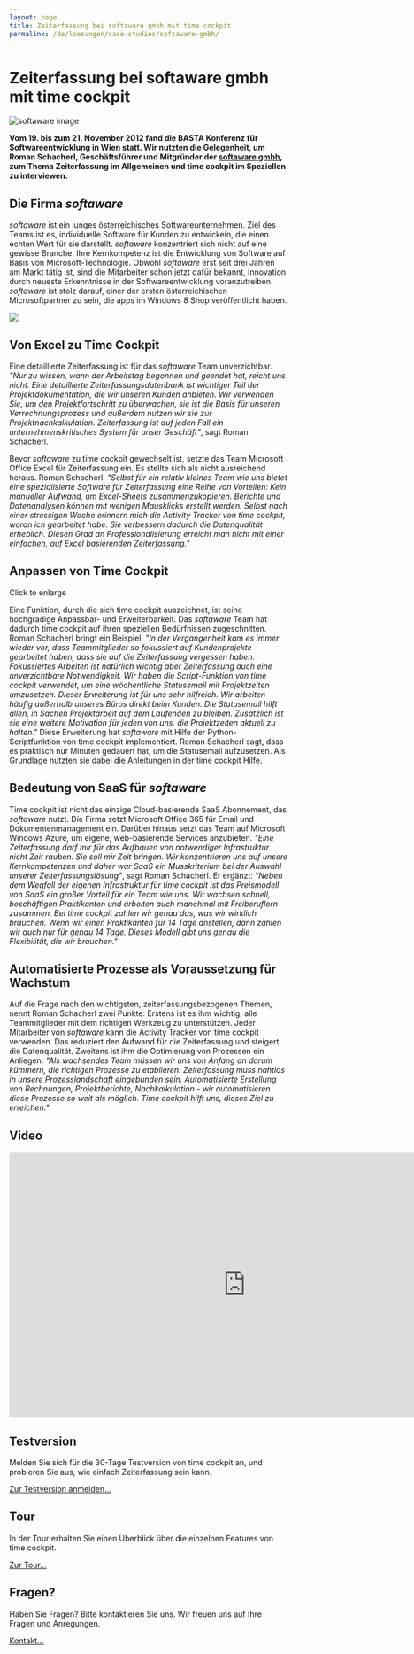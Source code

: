 ```yaml
---
layout: page
title: Zeiterfassung bei softaware gmbh mit time cockpit
permalink: /de/loesungen/case-studies/softaware-gmbh/
---
```


<h1 xmlns="http://www.w3.org/1999/xhtml">Zeiterfassung bei softaware gmbh mit time cockpit</h1><p xmlns="http://www.w3.org/1999/xhtml">
  <img src="{{site.baseurl}}images/customer_solutions/case-studies/softaware/softaware_team.jpg" title="softaware image" />
</p><p xmlns="http://www.w3.org/1999/xhtml">
  <strong>Vom 19. bis zum 21. November 2012 fand die BASTA Konferenz für Softwareentwicklung in Wien statt. Wir nutzten die Gelegenheit, um Roman Schacherl, Geschäftsführer und Mitgründer der <a href="http://www.softaware.at" title="Homepage von softaware" target="_blank">softaware gmbh</a>, zum Thema Zeiterfassung im Allgemeinen und time cockpit im Speziellen zu interviewen.</strong>
</p><h2 xmlns="http://www.w3.org/1999/xhtml">Die Firma <em>softaware</em></h2><p xmlns="http://www.w3.org/1999/xhtml">
  <em>softaware</em> ist ein junges österreichisches Softwareunternehmen. Ziel des Teams ist es, individuelle Software für Kunden zu entwickeln, die einen echten Wert für sie darstellt. <em>softaware</em> konzentriert sich nicht auf eine gewisse Branche. Ihre Kernkompetenz ist die Entwicklung von Software auf Basis von Microsoft-Technologie. Obwohl <em>softaware</em> erst seit drei Jahren am Markt tätig ist, sind die Mitarbeiter schon jetzt dafür bekannt, Innovation durch neueste Erkenntnisse in der Softwareentwicklung voranzutreiben. <em>softaware</em> ist stolz darauf, einer der ersten österreichischen Microsoftpartner zu sein, die apps im Windows 8 Shop veröffentlicht haben.</p><p class="floatRight" xmlns="http://www.w3.org/1999/xhtml">
  <img src="{{site.baseurl}}images/customer_solutions/case-studies/softaware/tc_laptop.png?mw=319" />
</p><h2 xmlns="http://www.w3.org/1999/xhtml">Von Excel zu Time Cockpit</h2><p xmlns="http://www.w3.org/1999/xhtml">Eine detaillierte Zeiterfassung ist für das <em>softaware</em> Team unverzichtbar. <em>"Nur zu wissen, wann der Arbeitstag begonnen und geendet hat, reicht uns nicht. Eine detaillierte Zeiterfassungsdatenbank ist wichtiger Teil der Projektdokumentation, die wir unseren Kunden anbieten. Wir verwenden Sie, um den Projektfortschritt zu überwachen, sie ist die Basis für unseren Verrechnungsprozess und außerdem nutzen wir sie zur Projektnachkalkulation. Zeiterfassung ist auf jeden Fall ein unternehmenskritisches System für unser Geschäft"</em>, sagt Roman Schacherl.</p><p xmlns="http://www.w3.org/1999/xhtml">Bevor <em>softaware</em> zu time cockpit gewechselt ist, setzte das Team Microsoft Office Excel für Zeiterfassung ein. Es stellte sich als nicht ausreichend heraus. Roman Schacherl: <em>"Selbst für ein relativ kleines Team wie uns bietet eine spezialisierte Software für Zeiterfassung eine Reihe von Vorteilen: Kein manueller Aufwand, um Excel-Sheets zusammenzukopieren. Berichte und Datenanalysen können mit wenigen Mausklicks erstellt werden. Selbst nach einer stressigen Woche erinnern mich die Activity Tracker von time cockpit, woran ich gearbeitet habe. Sie verbessern dadurch die Datenqualität erheblich. Diesen Grad an Professionalisierung erreicht man nicht mit einer einfachen, auf Excel basierenden Zeiterfassung."</em></p><h2 xmlns="http://www.w3.org/1999/xhtml">Anpassen von Time Cockpit</h2><p class="floatRight" xmlns="http://www.w3.org/1999/xhtml">
  <f:function name="Composite.Media.ImageGallery.Slimbox2" xmlns:f="http://www.composite.net/ns/function/1.0">
    <f:param name="MediaImage" value="MediaArchive:4d0e8e52-e538-4203-baf6-5d237555d51b" xmlns:f="http://www.composite.net/ns/function/1.0" />
    <f:param name="ThumbnailMaxWidth" value="319" xmlns:f="http://www.composite.net/ns/function/1.0" />
  </f:function> Click to enlarge</p><p xmlns="http://www.w3.org/1999/xhtml">Eine Funktion, durch die sich time cockpit auszeichnet, ist seine hochgradige Anpassbar- und Erweiterbarkeit. Das <em>softaware</em> Team hat dadurch time cockpit auf ihren speziellen Bedürfnissen zugeschnitten. Roman Schacherl bringt ein Beispiel: <em>"In der Vergangenheit kam es immer wieder vor, dass Teammitglieder so fokussiert auf Kundenprojekte gearbeitet haben, dass sie auf die Zeiterfassung vergessen haben. Fokussiertes Arbeiten ist natürlich wichtig aber Zeiterfassung auch eine unverzichtbare Notwendigkeit. Wir haben die Script-Funktion von time cockpit verwendet, um eine wöchentliche Statusemail mit Projektzeiten umzusetzen. Dieser Erweiterung ist für uns sehr hilfreich. Wir arbeiten häufig außerhalb unseres Büros direkt beim Kunden. Die Statusemail hilft allen, in Sachen Projektarbeit auf dem Laufenden zu bleiben. Zusätzlich ist sie eine weitere Motivation für jeden von uns, die Projektzeiten aktuell zu halten."</em> Diese Erweiterung hat <em>softaware</em> mit Hilfe der Python-Scriptfunktion von time cockpit implementiert. Roman Schacherl sagt, dass es praktisch nur Minuten gedauert hat, um die Statusemail aufzusetzen. Als Grundlage nutzten sie dabei die Anleitungen in der time cockpit Hilfe.</p><h2 xmlns="http://www.w3.org/1999/xhtml">Bedeutung von SaaS für <em>softaware</em></h2><p xmlns="http://www.w3.org/1999/xhtml">Time cockpit ist nicht das einzige Cloud-basierende SaaS Abonnement, das <em>softaware</em> nutzt. Die Firma setzt Microsoft Office 365 für Email und Dokumentenmanagement ein. Darüber hinaus setzt das Team auf Microsoft Windows Azure, um eigene, web-basierende Services anzubieten. <em>"Eine Zeiterfassung darf mir für das Aufbauen von notwendiger Infrastruktur nicht Zeit rauben. Sie soll mir Zeit bringen. Wir konzentrieren uns auf unsere Kernkompetenzen und daher war SaaS ein Musskriterium bei der Auswahl unserer Zeiterfassungslösung"</em>, sagt Roman Schacherl. Er ergänzt: <em>"Neben dem Wegfall der eigenen Infrastruktur für time cockpit ist das Preismodell von SaaS ein großer Vorteil für ein Team wie uns. Wir wachsen schnell, beschäftigen Praktikanten und arbeiten auch manchmal mit Freiberuflern zusammen. Bei time cockpit zahlen wir genau das, was wir wirklich brauchen. Wenn wir einen Praktikanten für 14 Tage anstellen, dann zahlen wir auch nur für genau 14 Tage. Dieses Modell gibt uns genau die Flexibilität, die wir brauchen."</em></p><h2 xmlns="http://www.w3.org/1999/xhtml">Automatisierte Prozesse als Voraussetzung für Wachstum</h2><p xmlns="http://www.w3.org/1999/xhtml">Auf die Frage nach den wichtigsten, zeiterfassungsbezogenen Themen, nennt Roman Schacherl zwei Punkte: Erstens ist es ihm wichtig, alle Teammitglieder mit dem richtigen Werkzeug zu unterstützen. Jeder Mitarbeiter von <em>softaware</em> kann die Activity Tracker von time cockpit verwenden. Das reduziert den Aufwand für die Zeiterfassung und steigert die Datenqualität. Zweitens ist ihm die Optimierung von Prozessen ein Anliegen: <em>"Als wachsendes Team müssen wir uns von Anfang an darum kümmern, die richtigen Prozesse zu etablieren. Zeiterfassung muss nahtlos in unsere Prozesslandschaft eingebunden sein. Automatisierte Erstellung von Rechnungen, Projektberichte, Nachkalkulation - wir automatisieren diese Prozesse so weit als möglich. Time cockpit hilft uns, dieses Ziel zu erreichen."</em></p><h2 xmlns="http://www.w3.org/1999/xhtml">Video</h2><iframe width="853" height="480" src="https://www.youtube.com/embed/jjO779G5fMk?rel=0" frameborder="0" allowfullscreen="allowfullscreen" xmlns="http://www.w3.org/1999/xhtml"></iframe><div class="row" xmlns="http://www.w3.org/1999/xhtml">
  <div class="fourcol innercol">
    <div class="overviewItem" onclick="document.location.href='{{site.baseurl}}/create-trial-account/';">
      <h2>Testversion</h2>
      <p>Melden Sie sich für die 30-Tage Testversion von time cockpit an, und probieren Sie aus, wie einfach Zeiterfassung sein kann.</p>
      <p>
        <a href="{{site.baseurl}}/create-trial-account/">Zur Testversion anmelden...</a>
      </p>
    </div>
  </div>
  <div class="fourcol innercol">
    <div class="overviewItem" onclick="document.location.href='/page(dd1d1c45-0a0d-4e22-9b1b-305b316875a8)';">
      <h2>Tour</h2>
      <p>In der Tour erhalten Sie einen Überblick über die einzelnen Features von time cockpit.</p>
      <p>
        <a href="/page(dd1d1c45-0a0d-4e22-9b1b-305b316875a8)">Zur Tour...</a>
      </p>
    </div>
  </div>
  <div class="fourcol last innercol">
    <div class="overviewItem" onclick="document.location.href='{{site.baseurl}}/hilfe-support/kontakt/';">
      <h2>Fragen?</h2>
      <p>Haben Sie Fragen? Bitte kontaktieren Sie uns. Wir freuen uns auf Ihre Fragen und Anregungen.</p>
      <p>
        <a href="{{site.baseurl}}/hilfe-support/kontakt/">Kontakt...</a>
      </p>
    </div>
  </div>
</div>